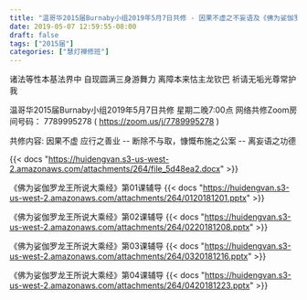 ```yaml
---
title: "温哥华2015届Burnaby小组2019年5月7日共修 - 因果不虚之不妄语及《佛为娑伽罗龙王所说大乘经》"
date: 2019-05-07 12:59:55-08:00
draft: false
tags: ["2015届"]
categories: ["慧灯禅修班"]
---
```

诸法等性本基法界中 自现圆满三身游舞力
离障本来怙主龙钦巴 祈请无垢光尊常护我

温哥华2015届Burnaby小组2019年5月7日共修
星期二晚7:00点
网络共修Zoom房间号码： 7789995278 ( https://zoom.us/j/7789995278 )

共修内容:
因果不虚 应行之善业
 -- 断除不与取，慷慨布施之公案 
 -- 离妄语之功德

{{< docs "https://huidengvan.s3-us-west-2.amazonaws.com/attachments/264/file_5d48ea2.docx" >}}


《佛为娑伽罗龙王所说大乘经》第01课辅导 
{{< docs "https://huidengvan.s3-us-west-2.amazonaws.com/attachments/264/0120181201.pptx" >}}

《佛为娑伽罗龙王所说大乘经》第02课辅导 
{{< docs "https://huidengvan.s3-us-west-2.amazonaws.com/attachments/264/0220181208.pptx" >}}

《佛为娑伽罗龙王所说大乘经》第03课辅导 
{{< docs "https://huidengvan.s3-us-west-2.amazonaws.com/attachments/264/0320181216.pptx" >}}

《佛为娑伽罗龙王所说大乘经》第04课辅导 
{{< docs "https://huidengvan.s3-us-west-2.amazonaws.com/attachments/264/0420181223.pptx" >}}

